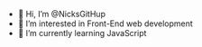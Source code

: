 - 👋 Hi, I’m @NicksGitHup
- 👀 I’m interested in Front-End web development
- 🌱 I’m currently learning JavaScript

<!---
NicksGitHup/NicksGitHup is a ✨ special ✨ repository because its `README.md` (this file) appears on your GitHub profile.
You can click the Preview link to take a look at your changes.
--->

